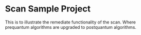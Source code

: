 # Scan Sample Project

This is to illustrate the remediate functionality of the scan. Where prequantum algorithms are upgraded to postquantum algorithms.
